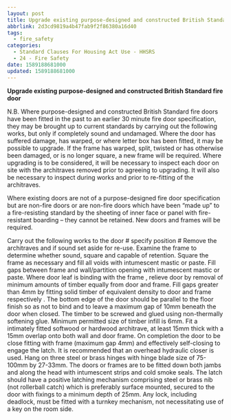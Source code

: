 ```yaml
---
layout: post
title: Upgrade existing purpose-designed and constructed British Standard fire door
abbrlink: 2d3cd9819a4b47fab9f2f86380a16d40
tags:
  - fire_safety
categories:
  - Standard Clauses For Housing Act Use - HHSRS
  - 24 - Fire Safety
date: 1589188681000
updated: 1589188681000
---
```


**Upgrade existing purpose-designed and constructed British Standard fire door**

N.B. Where purpose-designed and constructed British Standard fire doors have been fitted in the past to an earlier 30 minute fire door specification, they may be brought up to current standards by carrying out the following works, but only if completely sound and undamaged. Where the door has suffered damage, has warped, or where letter box has been fitted, it may be possible to upgrade. If the frame has warped, split, twisted or has otherwise been damaged, or is no longer square, a new frame will be required. Where upgrading is to be considered, it will be necessary to inspect each door on site with the architraves removed prior to agreeing to upgrading. It will also be necessary to inspect during works and prior to re-fitting of the architraves.

Where existing doors are not of a purpose-designed fire door specification but are non-fire doors or are non-fire doors which have been “made up” to a fire-resisting standard by the sheeting of inner face or panel with fire-resistant boarding – they cannot be retained. New doors and frames will be required.

Carry out the following works to the door # specify position # Remove the architraves and if sound set aside for re-use. Examine the frame to determine whether sound, square and capable of retention. Square the frame as necessary and fill all voids with intumescent mastic or paste. Fill gaps between frame and wall/partition opening with intumescent mastic or paste. Where door leaf is binding with the frame , relieve door by removal of minimum amounts of timber equally from door and frame. Fill gaps greater than 4mm by fitting solid timber of equivalent density to door and frame respectively . The bottom edge of the door should be parallel to the floor finish so as not to bind and to leave a maximum gap of 10mm beneath the door when closed. The timber to be screwed and glued using non-thermally softening glue. Minimum permitted size of timber infill is 6mm. Fit a intimately fitted softwood or hardwood architrave, at least 15mm thick with a 15mm overlap onto both wall and door frame. On completion the door to be close fitting with frame (maximum gap 4mm) and effectively self-closing to engage the latch. It is recommended that an overhead hydraulic closer is used. Hang on three steel or brass hinges with hinge blade size of 75-100mm by 27-33mm. The doors or frames are to be fitted down both jambs and along the head with intumescent strips and cold smoke seals. The latch should have a positive latching mechanism comprising steel or brass nib (not rollerball catch) which is preferably surface mounted, secured to the door with fixings to a minimum depth of 25mm. Any lock, including deadlock, must be fitted with a turnkey mechanism, not necessitating use of a key on the room side.
